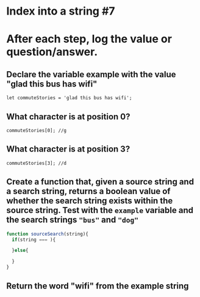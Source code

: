 # Index into a string #7
# After each step, log the value or question/answer.

## Declare the variable example with the value "glad this bus has wifi"
  `let commuteStories = 'glad this bus has wifi';`

## What character is at position 0?
  `commuteStories[0];
  //g`

## What character is at position 3?
  `commuteStories[3];
  //d`
## Create a function that, given a source string and a search string, returns a boolean value of whether the search string exists within the source string. Test with the `example` variable and the search strings `"bus"` and `"dog"`
```js
function sourceSearch(string){
  if(string === ){

  }else{

  }
}
```
## Return the word "wifi" from the example string
